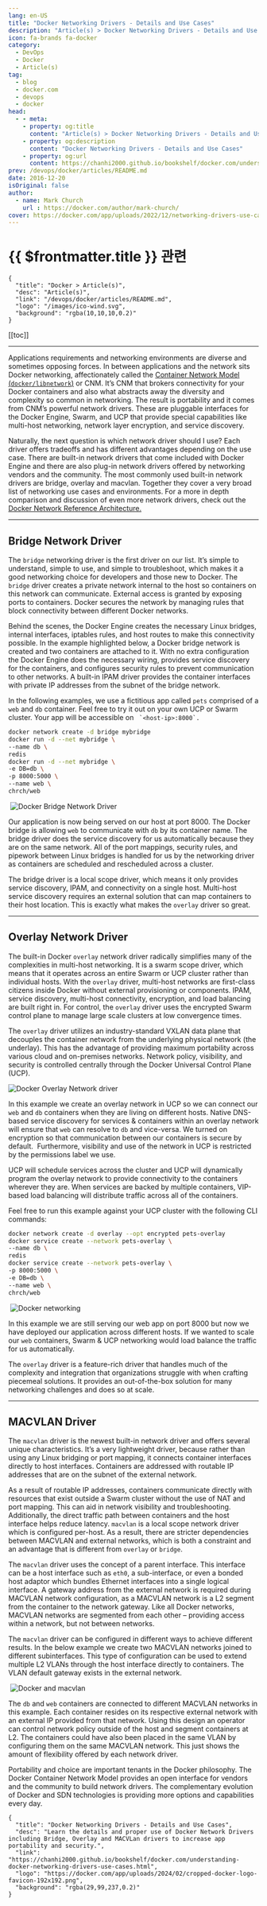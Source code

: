 ```yaml
---
lang: en-US
title: "Docker Networking Drivers - Details and Use Cases"
description: "Article(s) > Docker Networking Drivers - Details and Use Cases"
icon: fa-brands fa-docker
category:
  - DevOps
  - Docker
  - Article(s)
tag:
  - blog
  - docker.com
  - devops
  - docker
head:
  - - meta:
    - property: og:title
      content: "Article(s) > Docker Networking Drivers - Details and Use Cases"
    - property: og:description
      content: "Docker Networking Drivers - Details and Use Cases"
    - property: og:url
      content: https://chanhi2000.github.io/bookshelf/docker.com/understanding-docker-networking-drivers-use-cases.html
prev: /devops/docker/articles/README.md
date: 2016-12-20
isOriginal: false
author:
  - name: Mark Church
    url : https://docker.com/author/mark-church/
cover: https://docker.com/app/uploads/2022/12/networking-drivers-use-cases-3.png
---
```


# {{ $frontmatter.title }} 관련

```component VPCard
{
  "title": "Docker > Article(s)",
  "desc": "Article(s)",
  "link": "/devops/docker/articles/README.md",
  "logo": "/images/ico-wind.svg",
  "background": "rgba(10,10,10,0.2)"
}
```

[[toc]]

---

<SiteInfo
  name="Docker Networking Drivers - Details and Use Cases"
  desc="Learn the details and proper use of Docker Network Drivers including Bridge, Overlay and MACVLan drivers to increase app portability and security."
  url="https://docker.com/blog/understanding-docker-networking-drivers-use-cases"
  logo="https://docker.com/app/uploads/2024/02/cropped-docker-logo-favicon-192x192.png"
  preview="https://docker.com/app/uploads/2022/12/networking-drivers-use-cases-3.png"/>

Applications requirements and networking environments are diverse and sometimes opposing forces. In between applications and the network sits Docker networking, affectionately called the [Container Network Model (<FontIcon icon="iconfont icon-github"/>`docker/libnetwork`)](https://github.com/docker/libnetwork/blob/master/docs/design.md) or CNM. It’s CNM that brokers connectivity for your Docker containers and also what abstracts away the diversity and complexity so common in networking. The result is portability and it comes from CNM’s powerful network drivers. These are pluggable interfaces for the Docker Engine, Swarm, and UCP that provide special capabilities like multi-host networking, network layer encryption, and service discovery.

Naturally, the next question is which network driver should I use? Each driver offers tradeoffs and has different advantages depending on the use case. There are built-in network drivers that come included with Docker Engine and there are also plug-in network drivers offered by networking vendors and the community. The most commonly used built-in network drivers are bridge, overlay and macvlan. Together they cover a very broad list of networking use cases and environments. For a more in depth comparison and discussion of even more network drivers, check out the [<FontIcon icon="fa-brands fa-docker"/>Docker Network Reference Architecture.](https://success.docker.com/Datacenter/Apply/Docker_Reference_Architecture%3A_Designing_Scalable%2C_Portable_Docker_Container_Networks)

---

## Bridge Network Driver

The `bridge` networking driver is the first driver on our list. It’s simple to understand, simple to use, and simple to troubleshoot, which makes it a good networking choice for developers and those new to Docker. The `bridge` driver creates a private network internal to the host so containers on this network can communicate. External access is granted by exposing ports to containers. Docker secures the network by managing rules that block connectivity between different Docker networks.

Behind the scenes, the Docker Engine creates the necessary Linux bridges, internal interfaces, iptables rules, and host routes to make this connectivity possible. In the example highlighted below, a Docker bridge network is created and two containers are attached to it. With no extra configuration the Docker Engine does the necessary wiring, provides service discovery for the containers, and configures security rules to prevent communication to other networks. A built-in IPAM driver provides the container interfaces with private IP addresses from the subnet of the bridge network.

In the following examples, we use a fictitious app called `pets` comprised of a `web` and `db` container. Feel free to try it out on your own UCP or Swarm cluster. Your app will be accessible on `` `<host-ip>:8000`.``

```sh
docker network create -d bridge mybridge
docker run -d --net mybridge \
--name db \
redis
docker run -d --net mybridge \
-e DB=db \
-p 8000:5000 \
--name web \
chrch/web
```

 ![Docker Bridge Network Driver](https://docker.com/app/uploads/2022/12/networking-drivers-use-cases-3.png)

Our application is now being served on our host at port 8000. The Docker bridge is allowing `web` to communicate with `db` by its container name. The bridge driver does the service discovery for us automatically because they are on the same network. All of the port mappings, security rules, and pipework between Linux bridges is handled for us by the networking driver as containers are scheduled and rescheduled across a cluster.

The bridge driver is a local scope driver, which means it only provides service discovery, IPAM, and connectivity on a single host. Multi-host service discovery requires an external solution that can map containers to their host location. This is exactly what makes the `overlay` driver so great.

---

## Overlay Network Driver

The built-in Docker `overlay` network driver radically simplifies many of the complexities in multi-host networking. It is a swarm scope driver, which means that it operates across an entire Swarm or UCP cluster rather than individual hosts. With the `overlay` driver, multi-host networks are first-class citizens inside Docker without external provisioning or components. IPAM, service discovery, multi-host connectivity, encryption, and load balancing are built right in. For control, the `overlay` driver uses the encrypted Swarm control plane to manage large scale clusters at low convergence times.

The `overlay` driver utilizes an industry-standard VXLAN data plane that decouples the container network from the underlying physical network (the underlay). This has the advantage of providing maximum portability across various cloud and on-premises networks. Network policy, visibility, and security is controlled centrally through the Docker Universal Control Plane (UCP).

![Docker Overlay Network driver](https://docker.com/app/uploads/2022/12/networking-drivers-use-cases-1.png)

In this example we create an overlay network in UCP so we can connect our `web` and `db` containers when they are living on different hosts. Native DNS-based service discovery for services & containers within an overlay network will ensure that `web` can resolve to `db` and vice-versa. We turned on encryption so that communication between our containers is secure by default.  Furthermore, visibility and use of the network in UCP is restricted by the permissions label we use.

UCP will schedule services across the cluster and UCP will dynamically program the overlay network to provide connectivity to the containers wherever they are. When services are backed by multiple containers, VIP-based load balancing will distribute traffic across all of the containers.

Feel free to run this example against your UCP cluster with the following CLI commands:

```sh
docker network create -d overlay --opt encrypted pets-overlay 
docker service create --network pets-overlay \
--name db \
redis 
docker service create --network pets-overlay \
-p 8000:5000 \
-e DB=db \
--name web \
chrch/web
```

 ![Docker networking](https://docker.com/app/uploads/2022/12/networking-drivers-use-cases-4.png)

In this example we are still serving our web app on port 8000 but now we have deployed our application across different hosts. If we wanted to scale our `web` containers, Swarm & UCP networking would load balance the traffic for us automatically.

The `overlay` driver is a feature-rich driver that handles much of the complexity and integration that organizations struggle with when crafting piecemeal solutions. It provides an out-of-the-box solution for many networking challenges and does so at scale.

---

## MACVLAN Driver

The `macvlan` driver is the newest built-in network driver and offers several unique characteristics. It’s a very lightweight driver, because rather than using any Linux bridging or port mapping, it connects container interfaces directly to host interfaces. Containers are addressed with routable IP addresses that are on the subnet of the external network.

As a result of routable IP addresses, containers communicate directly with resources that exist outside a Swarm cluster without the use of NAT and port mapping. This can aid in network visibility and troubleshooting. Additionally, the direct traffic path between containers and the host interface helps reduce latency. `macvlan` is a local scope network driver which is configured per-host. As a result, there are stricter dependencies between MACVLAN and external networks, which is both a constraint and an advantage that is different from `overlay` or `bridge`.

The `macvlan` driver uses the concept of a parent interface. This interface can be a host interface such as `eth0`, a sub-interface, or even a bonded host adaptor which bundles Ethernet interfaces into a single logical interface. A gateway address from the external network is required during MACVLAN network configuration, as a MACVLAN network is a L2 segment from the container to the network gateway. Like all Docker networks, MACVLAN networks are segmented from each other – providing access within a network, but not between networks.

The `macvlan` driver can be configured in different ways to achieve different results. In the below example we create two MACVLAN networks joined to different subinterfaces. This type of configuration can be used to extend multiple L2 VLANs through the host interface directly to containers. The VLAN default gateway exists in the external network.

 ![Docker and macvlan](https://docker.com/app/uploads/2022/12/networking-drivers-use-cases-2.png)

The `db` and `web` containers are connected to different MACVLAN networks in this example. Each container resides on its respective external network with an external IP provided from that network. Using this design an operator can control network policy outside of the host and segment containers at L2. The containers could have also been placed in the same VLAN by configuring them on the same MACVLAN network. This just shows the amount of flexibility offered by each network driver.

Portability and choice are important tenants in the Docker philosophy. The Docker Container Network Model provides an open interface for vendors and the community to build network drivers. The complementary evolution of Docker and SDN technologies is providing more options and capabilities every day.

<!-- TODO: add ARTICLE CARD -->
```component VPCard
{
  "title": "Docker Networking Drivers - Details and Use Cases",
  "desc": "Learn the details and proper use of Docker Network Drivers including Bridge, Overlay and MACVLan drivers to increase app portability and security.",
  "link": "https://chanhi2000.github.io/bookshelf/docker.com/understanding-docker-networking-drivers-use-cases.html",
  "logo": "https://docker.com/app/uploads/2024/02/cropped-docker-logo-favicon-192x192.png",
  "background": "rgba(29,99,237,0.2)"
}
```
